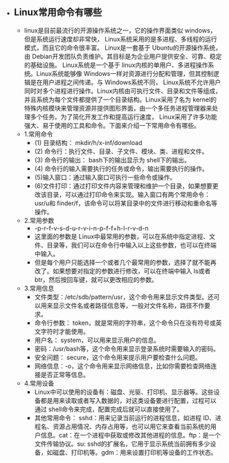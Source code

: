 - ## Linux常用命令有哪些
	- linux是目前最流行的开源操作系统之一，它的操作界面类似 windows，但是系统运行速度却非常快， Linux系统采用的是多进程、多线程的运行模式，而且它的命令很丰富。 Linux是一套基于 Ubuntu的开源操作系统，由 Debian开发团队负责维护。其目标是为企业用户提供安全、可靠、稳定的基础设施。 Linux系统是一个基于 linux内核的单用户、多进程操作系统。Linux系统能够像 Windows一样对资源进行分配和管理，但其控制逻辑是在用户进程之间传递。与 Windows系统不同， Linux系统不允许用户同时对多个进程进行操作。Linux内核由可执行文件、目录和文件等组成，并且系统为每个文件都提供了一个目录结构。Linux采用了名为 kernel的特殊内核模块来管理资源并提供图形界面，由一个多任务进程管理器来处理多个任务。为了简化开发工作和提高运行速度， Linux采用了许多功能强大、易于使用的工具和命令。下面来介绍一下常用命令有哪些。
	- 1.常用命令
		- (1) 目录结构： mkdir/h/x-inf/download
		- (2) 命令行：执行文件、目录、子文件、模块、类、进程和文件。
		- (3) 命令行的输出： bash下的输出显示为 shell下的输出。
		- (4) 命令行的输入需要执行的任务或命令，输出需要执行的操作。
		- (5)输入窗口：通过输入窗口可执行一些命令或操作。
		- (6)文件打印：通过打印文件内容来管理和维护一个目录，如果想要更改该目录，可以通过打印命令来实现。输入窗口有两个常用命令： usr/u和 finder/f，该命令可以将某目录中的文件进行移动和重命名等操作。
	- 2.常用参数
		- -p-r-f-v-s-d-u-r-v-i-n-p-f-f+h-l-r-v-d-n
		- 这里面的参数是 Linux中最常用的参数，可以在系统中指定进程、文件、目录等，我们可以在命令行中输入以上这些参数，也可以在终端中输入。
		- 但是每个用户只能选择一个或者几个最常用的参数，选择了就不能再改了。如果想要对指定的参数进行修改，可以在终端中输入 ls或者 btr，然后按回车键，就可以更改相应的参数。
	- 3.常用信息
		- 文件类型：/etc/sdb/pattern/usr，这个命令用来显示文件类型。还可以用来显示文件名或者路径信息等，一般对文件名称，路径不作要求。
		- 命令行参数： token，就是常用的字符串，这个命令只在没有符号或英文字符时才能使用。
		- 用户名： system，可以用来显示用户的信息。
		- 密码：/usr/bash等，这个命令用来显示登录系统时需要输入的密码。
		- 安全问题： secure，这个命令用来提示用户要检查什么问题。
		- 网络信息：-o，这个命令用来显示网络信息，比如你需要检查网络连接是否正常等信息。
	- 4.常用设备
		- Linux中可以使用的设备有：磁盘、光驱、打印机、显示器等。这些设备都是用来读取或者写入数据的，对这类设备要进行配置，过程可以通过 shell命令来完成，配置完成后就可以直接使用了。
		- 其他常用命令： sshd：用来记录当前运行的进程信息，如进程 ID、进程名、资源占用情况、内存占用等，也可以用它来查看当前系统的用户信息。cat：在一个进程中获取或修改其他进程的信息。ftp：是一个文件传输协议。su: sshd的扩展名，它用于显示系统当前拥有多少设备，如磁盘、打印机等。gdm：用来设置打印机等设备的工作状态。
